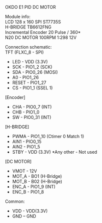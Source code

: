 OKDO E1 PID DC MOTOR

Module info: <br>
LCD 128 x 160 SPI ST7735S <br>
H-BRIDGE TB6612FNG <br>
Incremental Encoder 20 Pulse / 360* <br>
N20 DC MOTOR 100RPM 1:298 12V

Connection schematic: <br>
TFT (FLXC_8  - SPI)
* LED - VDD (3.3V)
* SCK - PIO1_2 (SCK)
* SDA - PIO0_26 (MOSI)
* A0 -  PIO1_26
* RESET - PIO1_27
* CS - PIO1_1 (SSEL 1)

[Encoder]
* CHA - PIO0_7 (INT)
* CHB - PIO1_0 
* SW - PIO0_31 (INT)

[H-BRIDGE]
* PWMA - PIO1_10 (Ctimer 0 Match 1)
* AIN1 - PIO0_15
* AIN2 - PIO1_5
* STBY - VDD (3.3V)
*Any other - Not used

[DC MOTOR]
* VMOT - 12V <br>
* MOT_A - BO1 (H-Bridge)
* MOT_B - B02 (H-Bridge)
* ENC_A - PIO1_9 (INT)
* ENC_B - PIO1_8

Common: <br>
* VDD - VDD(3.3V) <br>
* GND – GND